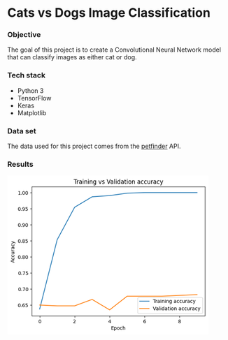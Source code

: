 # Cats vs Dogs Image Classification

### Objective

The goal of this project is to create a Convolutional Neural Network model that can classify images as either cat or dog.

### Tech stack

- Python 3
- TensorFlow
- Keras
- Matplotlib

### Data set

The data used for this project comes from the [petfinder](https://www.petfinder.com/) API.

### Results

![Training vs Validation accuracy line plot](https://raw.githubusercontent.com/valerioio/cats-and-dogs-and-dogs-and-cats/refs/heads/main/Training%20vs%20Validation%20accuracy.png)